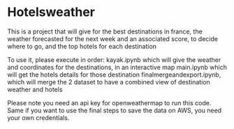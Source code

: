 # Hotelsweather

This is a project that will give for the best destinations in france, the weather forecasted for the next week and an associated score, to decide where to go, and the top hotels for each destination

To use it, please execute in order:
kayak.ipynb which will give the weather and coordinates for the destinations, in an interactive map
main.ipynb which will get the hotels details for those destination
finalmergeandexport.ipynb, which will merge the 2 dataset to have a combined view of destination weather and hotels

Please note you need an api key for openweathermap to run this code. Same if you want to use the final steps to save the data on AWS, you need your own credentials.
